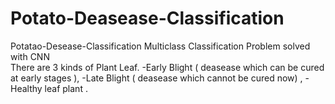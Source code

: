 # Potato-Deasease-Classification
Potatao-Desease-Classification Multiclass Classification Problem solved with CNN  
There are 3 kinds of Plant Leaf. 
-Early Blight ( deasease which can be cured at early stages ), 
-Late Blight ( deasease which cannot be cured now) ,
-Healthy leaf plant .
